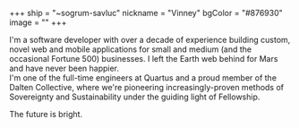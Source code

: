 +++
ship = "~sogrum-savluc"
nickname = "Vinney"
bgColor = "#876930"
image = ""
+++

I'm a software developer with over a decade of experience building custom, novel web and mobile applications for small and medium (and the occasional Fortune 500) businesses. I left the Earth web behind for Mars and have never been happier.  
I'm one of the full-time engineers at Quartus and a proud member of the Dalten Collective, where we're pioneering increasingly-proven methods of Sovereignty and Sustainability under the guiding light of Fellowship.

The future is bright.
